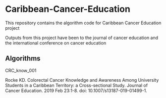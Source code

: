 # Caribbean-Cancer-Education
This repository contains the algorithm code for Caribbean Cancer Education project

Outputs from this project have been to the journal of cancer education and the international conference on cancer education

## Algorithms
CRC_know_001 

Rocke KD. Colorectal Cancer Knowledge and Awareness Among University Students in a Caribbean Territory: a Cross-sectional Study. Journal of Cancer Education. 2019 Feb 23:1-8. doi: 10.1007/s13187-019-01499-1.
